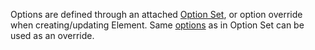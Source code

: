 Options are defined through an attached [Option Set](/option_sets), or option override when creating/updating Element. Same [options](/option_sets/#available-options) as in Option Set can be used as an override.